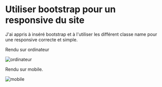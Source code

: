 # Utiliser bootstrap pour un responsive du site

J'ai appris à inséré bootstrap et à l'utiliser les différent classe name pour une responsive correcte et simple.


Rendu sur ordinateur

![ordinateur](https://cdn.discordapp.com/attachments/978578935765930044/981493232330502165/unknown.png)

Rendu sur mobile.

![mobile](https://cdn.discordapp.com/attachments/978578935765930044/981493523738161172/unknown.png)

